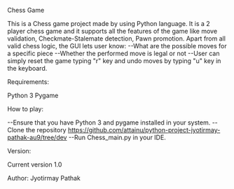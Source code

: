 Chess Game

This is a Chess game project made by using Python language.
It is a 2 player chess game and it supports all the features of the game like move validation, Checkmate-Stalemate detection, Pawn promotion.
Apart from all valid chess logic, the GUI lets user know:
--What are the possible moves for a specific piece 
--Whether the performed move is legal or not
--User can simply reset the game typing "r" key and undo moves by typing "u" key in the keyboard.


Requirements:

Python 3
Pygame

How to play:

--Ensure that you have Python 3 and pygame installed in your system. 
--Clone the repository https://github.com/attainu/python-project-jyotirmay-pathak-au9/tree/dev
--Run Chess_main.py in your IDE.


Version:

Current version 1.0

Author: Jyotirmay Pathak